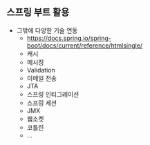 ## **스프링 부트 활용**
  * 그밖에 다양한 기술 연동
    * https://docs.spring.io/spring-boot/docs/current/reference/htmlsingle/
    * 캐시
    * 메시징
    * Validation
    * 이메일 전송
    * JTA
    * 스프링 인티그레이션
    * 스프링 세션
    * JMX
    * 웹소켓
    * 코틀린
    * ...
